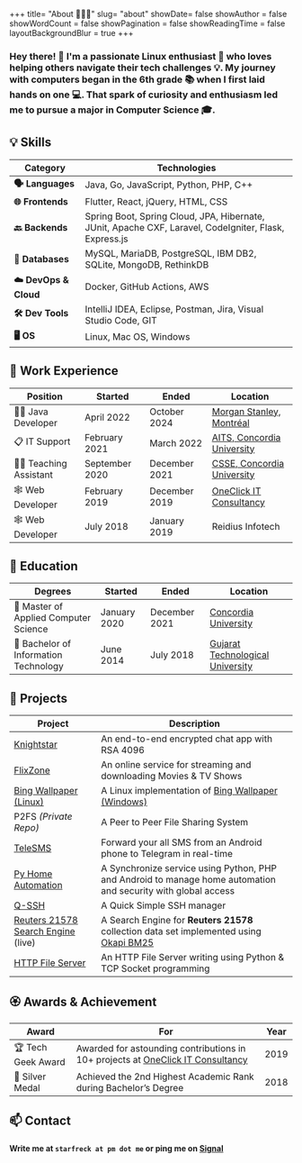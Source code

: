 +++
title= "About 👨🏻‍💻"
slug= "about"
showDate= false
showAuthor = false
showWordCount = false
showPagination = false
showReadingTime = false
layoutBackgroundBlur = true
+++

### Hey there! 👋 I'm a passionate Linux enthusiast 🐧 who loves helping others navigate their tech challenges 💡. My journey with computers began in the 6th grade 📚 when I first laid hands on one 💻. That spark of curiosity and enthusiasm led me to pursue a major in Computer Science 🎓.
  

## 💡 Skills  

| Category            | Technologies                                                                                          |
|---------------------|-------------------------------------------------------------------------------------------------------|
| **🗣️ Languages**       | Java, Go, JavaScript, Python, PHP, C++                                                               |
| **🌐 Frontends**       | Flutter, React, jQuery, HTML, CSS                                                                     |
| **🔙 Backends**        | Spring Boot, Spring Cloud, JPA, Hibernate, JUnit, Apache CXF, Laravel, CodeIgniter, Flask, Express.js |
| **💾 Databases**       | MySQL, MariaDB, PostgreSQL, IBM DB2, SQLite, MongoDB, RethinkDB                                      |
| **☁️ DevOps & Cloud**  | Docker, GitHub Actions, AWS                                                                           |
| **🛠️ Dev Tools**| IntelliJ IDEA, Eclipse, Postman, Jira, Visual Studio Code, GIT                                      |
| **🖥️ OS** | Linux, Mac OS, Windows                                                                                |

## 🔨 Work Experience

| Position                | Started        | Ended         | Location                                                                                           |
| ----------------------- | -------------- | ------------- | -------------------------------------------------------------------------------------------------- |
| 👨‍💻 Java Developer        | April 2022     | October 2024| [Morgan Stanley, Montréal](https://www.morganstanley.com/)                                         |
| 📋 IT Support            | February 2021  | March 2022    | [AITS, Concordia University](https://www.concordia.ca/ginacody/aits.html)                          |
| 🧑‍🏫 Teaching Assistant    | September 2020 | December 2021 | [CSSE, Concordia University](https://www.concordia.ca/ginacody/computer-science-software-eng.html) |
| 🕸️ Web Developer         | February 2019  | December 2019 | [OneClick IT Consultancy](https://www.oneclickitsolution.com/)                                     |
| 🕸️ Web Developer         | July 2018      | January 2019  | Reidius Infotech                                                                                   |

## 🏫 Education
| Degrees                              | Started      | Ended         | Location                                                   |
| ------------------------------------ | ------------ | ------------- | ---------------------------------------------------------- |
| 📜 Master of Applied Computer Science | January 2020 | December 2021 | [Concordia University](https://www.concordia.ca/)          |
| 📜 Bachelor of Information Technology | June 2014    | July 2018     | [Gujarat Technological University](https://www.gtu.ac.in/) |


## 🚀 Projects
| Project                                                                          | Description                                                                                                                        |
| -------------------------------------------------------------------------------- | ---------------------------------------------------------------------------------------------------------------------------------- |
| [Knightstar](https://github.com/KnightstarApp)                                          | An end-to-end encrypted chat app with RSA 4096                                                           |
| [FlixZone](https://github.com/FlixZone)                                          | An online service for streaming and downloading Movies & TV Shows                                                                 |
| [Bing Wallpaper (Linux)](https://bing-wallpaper-apis.onrender.com/)            | A Linux implementation of [Bing Wallpaper (Windows)](https://www.microsoft.com/en-us/bing/bing-wallpaper)                           |
| P2FS *(Private Repo)*                                                            | A Peer to Peer File Sharing System                                                                                                |  |
| [TeleSMS](https://github.com/starfreck/TeleSMS)                                  | Forward your all SMS from an Android phone to Telegram in real-time                                              |
| [Py Home Automation](https://github.com/starfreck/Py-Home-Automation)            | A Synchronize service using Python, PHP and Android to manage home automation and security with global access                     |
| [Q-SSH](https://github.com/starfreck/Q-SSH)                                      | A Quick Simple SSH manager                                                                                                        |
| [Reuters 21578 Search Engine](https://search-reuters21578.onrender.com/) (live) | A Search Engine for **Reuters 21578** collection data set implemented using [Okapi BM25](https://en.wikipedia.org/wiki/Okapi_BM25) |
| [HTTP File Server](https://github.com/starfreck/HTTPFileServer)                  | An HTTP File Server writing using Python & TCP Socket programming                                                                                           |

## 🏵️ Awards & Achievement
| Award             | For                                                                                                                    | Year |
| ----------------- | ---------------------------------------------------------------------------------------------------------------------- | ---- |
| 🏆 Tech Geek Award | Awarded for astounding contributions in 10+ projects at [OneClick IT Consultancy](https://www.oneclickitsolution.com/) | 2019 |
| 🥈 Silver Medal    | Achieved the 2nd Highest Academic Rank during Bachelor’s Degree                                                        | 2018 |

## 📫 Contact
#### Write me at **`starfreck at pm dot me`** or ping me on [Signal](https://signal.me/#eu/4OU-fiXO5YbAaWsSwXn-OOvH5TVgmNQIbvRcNe9JsU6pgro2hGlGvKUUhjQ_M3Lg)
